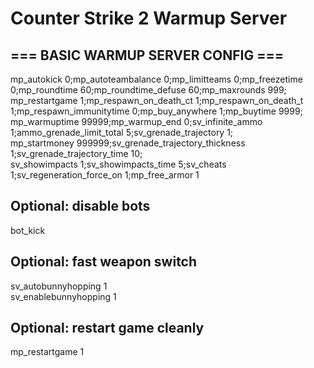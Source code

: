 # Counter Strike 2 Warmup Server

## === BASIC WARMUP SERVER CONFIG ===
mp_autokick 0;mp_autoteambalance 0;mp_limitteams 0;mp_freezetime 0;mp_roundtime 60;mp_roundtime_defuse 60;mp_maxrounds 999;   
mp_restartgame 1;mp_respawn_on_death_ct 1;mp_respawn_on_death_t 1;mp_respawn_immunitytime 0;mp_buy_anywhere 1;mp_buytime 9999;   
mp_warmuptime 99999;mp_warmup_end 0;sv_infinite_ammo 1;ammo_grenade_limit_total 5;sv_grenade_trajectory 1;   
mp_startmoney 999999;sv_grenade_trajectory_thickness 1;sv_grenade_trajectory_time 10;   
sv_showimpacts 1;sv_showimpacts_time 5;sv_cheats 1;sv_regeneration_force_on 1;mp_free_armor 1   

## Optional: disable bots
bot_kick

## Optional: fast weapon switch
sv_autobunnyhopping 1  
sv_enablebunnyhopping 1   

## Optional: restart game cleanly
mp_restartgame 1